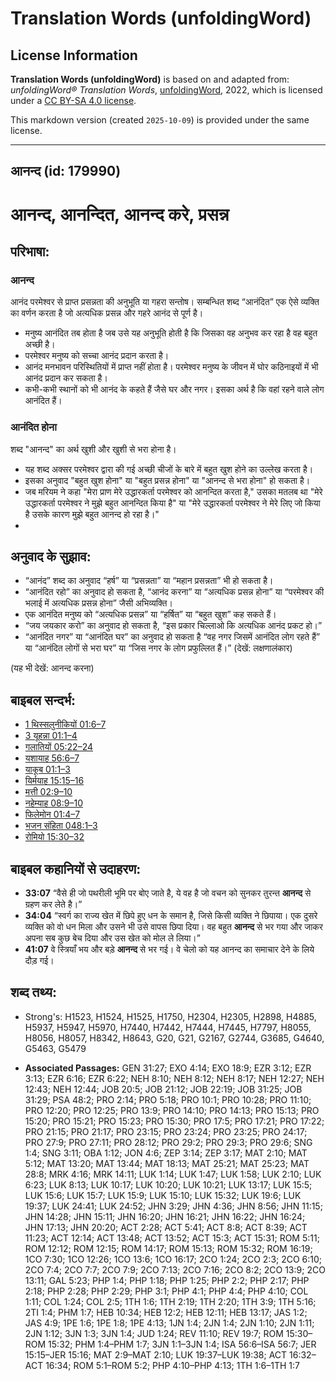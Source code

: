 # Translation Words (unfoldingWord)

## License Information

**Translation Words (unfoldingWord)** is based on and adapted from: _unfoldingWord® Translation Words_, [unfoldingWord](https://unfoldingword.org/utw), 2022, which is licensed under a [CC BY-SA 4.0 license](https://creativecommons.org/licenses/by-sa/4.0/legalcode.en).

This markdown version (created `2025-10-09`) is provided under the same license.



--------------------------------

## आनन्द (id: 179990)

आनन्द, आनन्दित, आनन्द करे, प्रसन्न
==================================

परिभाषा:
--------

### आनन्द

आनंद परमेश्वर से प्राप्त प्रसन्नता की अनुभूति या गहरा सन्तोष। सम्बन्धित शब्द “आनंदित” एक ऐसे व्यक्ति का वर्णन करता है जो अत्यधिक प्रसन्न और गहरे आनंद से पूर्ण है।

* मनुष्य आनंदित तब होता है जब उसे यह अनुभूति होती है कि जिसका वह अनुभव कर रहा है वह बहुत अच्छी है।
* परमेश्वर मनुष्य को सच्चा आनंद प्रदान करता है।
* आनंद मनभावन परिस्थितियों में प्राप्त नहीं होता है। परमेश्वर मनुष्य के जीवन में घोर कठिनाइयों में भी आनंद प्रदान कर सकता है।
* कभी\-कभी स्थानों को भी आनंद के कहते हैं जैसे घर और नगर। इसका अर्थ है कि वहां रहने वाले लोग आनंदित हैं।

### आनंदित होना

शब्द "आनन्द" का अर्थ खुशी और खुशी से भरा होना है।

* यह शब्द अक्सर परमेश्वर द्वारा की गई अच्छी चीजों के बारे में बहुत खुश होने का उल्लेख करता है।
* इसका अनुवाद "बहुत खुश होना" या "बहुत प्रसन्न होना" या "आनन्द से भरा होना" हो सकता है।
* जब मरियम ने कहा "मेरा प्राण मेरे उद्धारकर्ता परमेश्वर को आनन्दित करता है," उसका मतलब था "मेरे उद्धारकर्ता परमेश्वर ने मुझे बहुत आनन्दित किया है" या "मेरे उद्धारकर्ता परमेश्वर ने मेरे लिए जो किया है उसके कारण मुझे बहुत आनन्द हो रहा है।"
* 

अनुवाद के सुझाव:
----------------

* “आनंद” शब्द का अनुवाद “हर्ष” या “प्रसन्नता” या “महान प्रसन्नता” भी हो सकता है।
* “आनंदित रहो” का अनुवाद हो सकता है, “आनंद करना” या “अत्यधिक प्रसन्न होना” या “परमेश्वर की भलाई में अत्यधिक प्रसन्न होना” जैसी अभिव्यक्ति।
* एक आनंदित मनुष्य को “अत्यधिक प्रसन्न” या “हर्षित” या “बहुत खुश” कह सकते हैं।
* “जय जयकार करो” का अनुवाद हो सकता है, “इस प्रकार चिल्लाओ कि अत्यधिक आनंद प्रकट हो।”
* “आनंदित नगर” या “आनंदित घर” का अनुवाद हो सकता है “वह नगर जिसमें आनंदित लोग रहते हैं” या “आनंदित लोगों से भरा घर” या “जिस नगर के लोग प्रफुल्लित हैं।” (देखें: लक्षणालंकार)

(यह भी देखें: आनन्द करना)

बाइबल सन्दर्भ:
--------------

* [1 थिस्सलुनीकियों 01:6–7](https://ref.ly/1Thess0:0)
* [3 यूहन्ना 01:1–4](https://ref.ly/3John0:0)
* [गलातियों 05:22–24](https://ref.ly/Gal5:22-Gal5:24)
* [यशायाह 56:6–7](https://ref.ly/Isa56:6-Isa56:7)
* [याकूब 01:1–3](https://ref.ly/Jas1:1-Jas1:3)
* [यिर्मयाह 15:15–16](https://ref.ly/Jer15:15-Jer15:16)
* [मत्ती 02:9–10](https://ref.ly/Matt2:9-Matt2:10)
* [नहेम्याह 08:9–10](https://ref.ly/Neh8:9-Neh8:10)
* [फिलेमोन 01:4–7](https://ref.ly/Phlm1:4-Phlm1:7)
* [भजन संहिता 048:1–3](rc://*/tn/help/psa/048/001)
* [रोमियो 15:30–32](https://ref.ly/Rom15:30-Rom15:32)

बाइबल कहानियों से उदाहरण:
-------------------------

* **33:07** “वैसे ही जो पथरीली भूमि पर बोए जाते है, ये वह है जो वचन को सुनकर तुरन्त **आनन्द** से ग्रहण कर लेते है।”
* **34:04** “स्वर्ग का राज्य खेत में छिपे हुए धन के समान है, जिसे किसी व्यक्ति ने छिपाया। एक दुसरे व्यक्ति को वो धन मिला और उसने भी उसे वापस छिपा दिया। वह बहुत **आनन्द** से भर गया और जाकर अपना सब कुछ बेच दिया और उस खेत को मोल ले लिया।”
* **41:07** वे स्त्रियाँ भय और बड़े **आनन्द** से भर गई। वे चेलो को यह आनन्द का समाचार देने के लिये दौड़ गई।

शब्द तथ्य:
----------

* Strong's: H1523, H1524, H1525, H1750, H2304, H2305, H2898, H4885, H5937, H5947, H5970, H7440, H7442, H7444, H7445, H7797, H8055, H8056, H8057, H8342, H8643, G20, G21, G2167, G2744, G3685, G4640, G5463, G5479

* **Associated Passages:** GEN 31:27; EXO 4:14; EXO 18:9; EZR 3:12; EZR 3:13; EZR 6:16; EZR 6:22; NEH 8:10; NEH 8:12; NEH 8:17; NEH 12:27; NEH 12:43; NEH 12:44; JOB 20:5; JOB 21:12; JOB 22:19; JOB 31:25; JOB 31:29; PSA 48:2; PRO 2:14; PRO 5:18; PRO 10:1; PRO 10:28; PRO 11:10; PRO 12:20; PRO 12:25; PRO 13:9; PRO 14:10; PRO 14:13; PRO 15:13; PRO 15:20; PRO 15:21; PRO 15:23; PRO 15:30; PRO 17:5; PRO 17:21; PRO 17:22; PRO 21:15; PRO 21:17; PRO 23:15; PRO 23:24; PRO 23:25; PRO 24:17; PRO 27:9; PRO 27:11; PRO 28:12; PRO 29:2; PRO 29:3; PRO 29:6; SNG 1:4; SNG 3:11; OBA 1:12; JON 4:6; ZEP 3:14; ZEP 3:17; MAT 2:10; MAT 5:12; MAT 13:20; MAT 13:44; MAT 18:13; MAT 25:21; MAT 25:23; MAT 28:8; MRK 4:16; MRK 14:11; LUK 1:14; LUK 1:47; LUK 1:58; LUK 2:10; LUK 6:23; LUK 8:13; LUK 10:17; LUK 10:20; LUK 10:21; LUK 13:17; LUK 15:5; LUK 15:6; LUK 15:7; LUK 15:9; LUK 15:10; LUK 15:32; LUK 19:6; LUK 19:37; LUK 24:41; LUK 24:52; JHN 3:29; JHN 4:36; JHN 8:56; JHN 11:15; JHN 14:28; JHN 15:11; JHN 16:20; JHN 16:21; JHN 16:22; JHN 16:24; JHN 17:13; JHN 20:20; ACT 2:28; ACT 5:41; ACT 8:8; ACT 8:39; ACT 11:23; ACT 12:14; ACT 13:48; ACT 13:52; ACT 15:3; ACT 15:31; ROM 5:11; ROM 12:12; ROM 12:15; ROM 14:17; ROM 15:13; ROM 15:32; ROM 16:19; 1CO 7:30; 1CO 12:26; 1CO 13:6; 1CO 16:17; 2CO 1:24; 2CO 2:3; 2CO 6:10; 2CO 7:4; 2CO 7:7; 2CO 7:9; 2CO 7:13; 2CO 7:16; 2CO 8:2; 2CO 13:9; 2CO 13:11; GAL 5:23; PHP 1:4; PHP 1:18; PHP 1:25; PHP 2:2; PHP 2:17; PHP 2:18; PHP 2:28; PHP 2:29; PHP 3:1; PHP 4:1; PHP 4:4; PHP 4:10; COL 1:11; COL 1:24; COL 2:5; 1TH 1:6; 1TH 2:19; 1TH 2:20; 1TH 3:9; 1TH 5:16; 2TI 1:4; PHM 1:7; HEB 10:34; HEB 12:2; HEB 12:11; HEB 13:17; JAS 1:2; JAS 4:9; 1PE 1:6; 1PE 1:8; 1PE 4:13; 1JN 1:4; 2JN 1:4; 2JN 1:10; 2JN 1:11; 2JN 1:12; 3JN 1:3; 3JN 1:4; JUD 1:24; REV 11:10; REV 19:7; ROM 15:30–ROM 15:32; PHM 1:4–PHM 1:7; 3JN 1:1–3JN 1:4; ISA 56:6–ISA 56:7; JER 15:15–JER 15:16; MAT 2:9–MAT 2:10; LUK 19:37–LUK 19:38; ACT 16:32–ACT 16:34; ROM 5:1–ROM 5:2; PHP 4:10–PHP 4:13; 1TH 1:6–1TH 1:7

